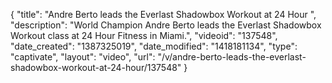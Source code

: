 {
    "title": "Andre Berto leads the Everlast Shadowbox Workout at 24 Hour ",
    "description": "World Champion Andre Berto leads the Everlast Shadowbox Workout class at 24 Hour Fitness in Miami.",
    "videoid": "137548",
    "date_created": "1387325019",
    "date_modified": "1418181134",
    "type": "captivate",
    "layout": "video",
    "url": "\/v\/andre-berto-leads-the-everlast-shadowbox-workout-at-24-hour\/137548"
}